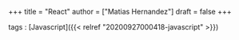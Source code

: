+++
title = "React"
author = ["Matias Hernandez"]
draft = false
+++

tags
: [Javascript]({{< relref "20200927000418-javascript" >}})
